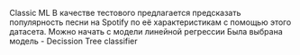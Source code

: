 Classic ML
В качестве тестового предлагается предсказать популярность песни на Spotify по её характеристикам c помощью этого датасета. Можно начать с модели линейной регрессии
Была выбрана модель - Decission Tree classifier
